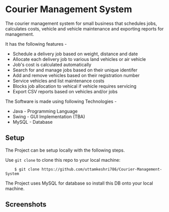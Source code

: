 Courier Management System
===

The courier management system for small business that schedules jobs, calculates costs, vehicle and vehicle maintenance and exporting reports for management.

It has the following features - 

- Schedule a delivery job based on weight, distance and date
- Allocate each delivery job to various land vehicles or air vehicle
- Job's cost is calculated automatically
- Search for and manage jobs based on their unique identifer
- Add and remove vehicles based on their registration number
- Service vehicles and list maintenance costs
- Blocks job allocation to vehical if vehicle requires servicing
- Export CSV reports based on vehicles and/or jobs


The Software is made using following Technologies - 
- Java - Programming Language
- Swing - GUI Implementation (TBA)
- MySQL - Database

## Setup

The Project can be setup locally with the following steps.

Use `git clone` to clone this repo to your local machine:
```
    $ git clone https://github.com/uttamkeshri786/Courier-Management-System
```

The Project uses MySQL for database so install this DB onto your local machine.


## Screenshots


